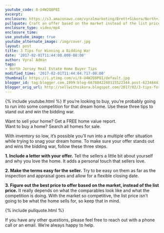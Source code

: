 ```yaml
---
youtube_code: 8-U4W2Q8P8I
excerpt:
enclosure: https://s3.amazonaws.com/vyralmarketing/Brett+Sikora/North+Jersey+Real+Estate-+3+tips+to+win+a+bidding+war.mp4
pullquote: Craft an offer based on the market instead of the list price.
enclosure_type: video/mp4
enclosure_time:
use_youtube_image: true
youtube_alternate_image: /img/cover.jpg
layout: post
title: 3 Tips for Winning a Bidding War
date: '2017-02-01T11:44:00.000-08:00'
author: Vyral Admin
tags:
- North Jersey Real Estate Home Buyer Tips
modified_time: '2017-02-01T11:44:04.717-08:00'
thumbnail: https://i.ytimg.com/vi/8-U4W2Q8P8I/default.jpg
blogger_id: tag:blogger.com,1999:blog-6678842248115522344.post-623484437448861872
blogger_orig_url: http://sellwithsikora.blogspot.com/2017/02/3-tips-for-winning-bidding-war.html
---
```

{% include youtube.html %}
If you’re looking to buy, you’re probably going to run into some competition for that dream home. Use these three tips to stand out and win the bidding war.

Want to sell your home? Get a FREE home value report.  
Want to buy a home? Search all homes for sale.

With inventory so low, it’s possible you’ll run into a multiple offer situation while trying to snag your dream home. To make sure your offer stands out and wins the bidding war, follow these three steps.

**1. Include a letter with your offer.** Tell the sellers a little bit about yourself and why you love the home. It adds a personal touch that sellers love.

**2. Make the terms easy for the seller.** Try to be easy on them as far as the inspection and appraisal goes and allow for a flexible closing date.

**3. Figure out the best price to offer based on the market, instead of the list price.** It really depends on what the comparables look like and what the competition is doing. With the market so competitive, the list price isn’t going to be what the home sells for, so keep that in mind.

{% include pullquote.html %}

If you have any other questions, please feel free to reach out with a phone call or an email. We’re always happy to help.
